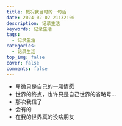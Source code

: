 ```yaml
---
title: 概况我当时的一句话
date: 2024-02-02 21:32:00
description: 记录生活
keywords: 记录生活
tags:
  - 记录生活
categories:
  - 记录生活
top_img: false
cover: false
comments: false
---
```




- 卑微只是自己的一厢情愿
- 世界的终点，也许只是自己世界的省略号...
- 那次我信了
- 会有的
- 在我的世界真的没啥朋友
